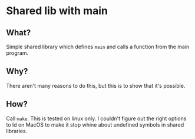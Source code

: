 # Shared lib with main #

## What? ##

Simple shared library which defines `main` and calls a function from
the main program.

## Why? ##

There aren't many reasons to do this, but this is to show that it's
possible.

## How? ##

Call `make`. This is tested on linux only. I couldn't figure out the
right options to ld on MacOS to make it stop whine about undefined
symbols in shared libraries.